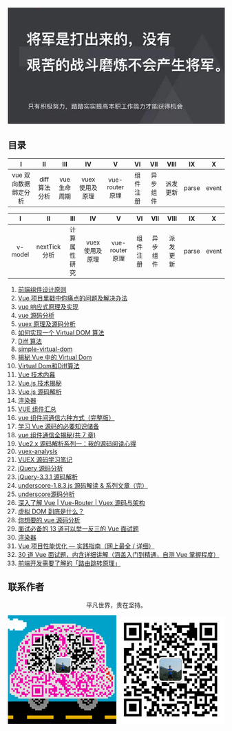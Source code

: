 ![image](./img/timg.jpg)
<br>

## 目录

|          I           |      II      |     III     |       IV        |        V        |    VI    |   VII    |   VIII   |  IX   |   X   |
| :------------------: | :----------: | :---------: | :-------------: | :-------------: | :------: | :------: | :------: | :---: | :---: |
| vue 双向数据绑定分析 | diff算法分析 | vue生命周期 | vuex 使用及原理 | vue-router 原理 | 组件注册 | 异步组件 | 派发更新 | parse | event |


|    I    |      II      |     III      |       IV        |        V        |    VI    |   VII    |   VIII   |  IX   |   X   |
| :-----: | :----------: | :----------: | :-------------: | :-------------: | :------: | :------: | :------: | :---: | :---: |
| v-model | nextTick分析 | 计算属性研究 | vuex 使用及原理 | vue-router 原理 | 组件注册 | 异步组件 | 派发更新 | parse | event |


1. [前端组件设计原则](https://mp.weixin.qq.com/s/ofmfQFAVlTCvKFnZ6A-0_Q)
2. [Vue 项目里戳中你痛点的问题及解决办法](https://juejin.im/post/5b174de8f265da6e410e0b4e)
3. [vue 响应式原理及实现](https://github.com/ftTony/blog/issues/18)
4. [vue 源码分析](https://github.com/muwoo/blogs)
5. [vuex 原理及源码分析](https://github.com/dwqs/blog/issues/58)
6. [如何实现一个 Virtual DOM 算法](https://github.com/livoras/blog/issues/13)
7. [Diff 算法](https://github.com/aooy/blog/issues/2)
8. [simple-virtual-dom](https://github.com/livoras/simple-virtual-dom)
9. [揭秘 Vue 中的 Virtual Dom](https://mp.weixin.qq.com/s/EeN7E8uQS4R_JJloPX8fCQ)
10. [Virtual Dom和Diff算法](https://mp.weixin.qq.com/s/9nB2bfDczNFRpUTiBwup8Q)
11. [Vue 技术内幕](http://hcysun.me/vue-design/art/)
12. [Vue.js 技术揭秘](https://ustbhuangyi.github.io/vue-analysis/)
13. [Vue.js 源码解析](https://github.com/answershuto/learnVue)
14. [渲染器](http://hcysun.me/vue-design/zh/)
15. [VUE 组件汇总](https://juejin.im/post/5af16a2cf265da0b8636353b)
16. [vue 组件间通信六种方式（完整版）](https://juejin.im/post/5cde0b43f265da03867e78d3)
17. [学习 Vue 源码的必要知识储备](https://juejin.im/post/5ce5565d6fb9a07ed2244513)
18. [vue 组件通信全揭秘(共 7 章)](https://juejin.im/post/5bd97e7c6fb9a022852a71cf)
19. [Vue2.x 源码解析系列一：我的源码阅读心得](https://github.com/lihongxun945/myblog/issues/22)
20. [vuex-analysis](https://github.com/wabish/vuex-analysis)
21. [VUEX 源码学习笔记](https://github.com/DuLinRain/vuex-sourcecode-analysis)
22. [jQuery 源码分析](https://github.com/JsAaron/jQuery)
23. [jQuery-3.3.1 源码解析](https://github.com/AttackXiaoJinJin/jQueryExplain)
24. [underscore-1.8.3.js 源码解读 & 系列文章（完）](https://github.com/lessfish/underscore-analysis)
25. [underscore源码分析](https://yoyoyohamapi.gitbooks.io/undersercore-analysis/content/)
26. [深入了解 Vue | Vue-Router | Vuex 源码与架构](https://github.com/biaochenxuying/vue-family-mindmap)
27. [虚拟 DOM 到底是什么？](https://mp.weixin.qq.com/s/oAlVmZ4Hbt2VhOwFEkNEhw)
28. [你想要的 vue 源码分析](https://github.com/dirkhe1051931999/hjBlog/tree/master/blog-vue-sourcecode-study)
29. [面试必备的 13 道可以举一反三的 Vue 面试题](https://juejin.im/post/5d41eec26fb9a06ae439d29f)
30. [渲染器](http://hcysun.me/vue-design/zh/)
31. [Vue 项目性能优化 — 实践指南（网上最全 / 详细）](https://juejin.im/post/5d548b83f265da03ab42471d)
32. [30 道 Vue 面试题，内含详细讲解（涵盖入门到精通，自测 Vue 掌握程度）](https://juejin.im/post/5d59f2a451882549be53b170)
33. [前端开发需要了解的「路由跳转原理」](https://mp.weixin.qq.com/s/2RXM0c22e30mZbtrPNzrYw)

## 联系作者

<div align="center">
    <p>
        平凡世界，贵在坚持。
    </p>
    <img src="./img/contact.png" />
</div>
